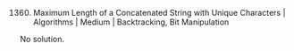 1360. Maximum Length of a Concatenated String with Unique Characters | Algorithms | Medium | Backtracking, Bit Manipulation

No solution.
